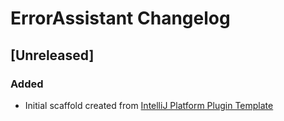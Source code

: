 <!-- Keep a Changelog guide -> https://keepachangelog.com -->

# ErrorAssistant Changelog

## [Unreleased]
### Added
- Initial scaffold created from [IntelliJ Platform Plugin Template](https://github.com/JetBrains/intellij-platform-plugin-template)

